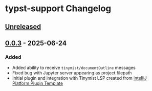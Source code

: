 <!-- Keep a Changelog guide -> https://keepachangelog.com -->

# typst-support Changelog

## [Unreleased]

## [0.0.3] - 2025-06-24

### Added

- Added ability to receive `tinymist/documentOutline` messages
- Fixed bug with Jupyter server appearing as project filepath
- Initial plugin and integration with Tinymist LSP created
  from [IntelliJ Platform Plugin Template](https://github.com/JetBrains/intellij-platform-plugin-template)

[Unreleased]: https://github.com/garetht/typst-support/compare/v0.0.3...HEAD
[0.0.3]: https://github.com/garetht/typst-support/commits/v0.0.3
